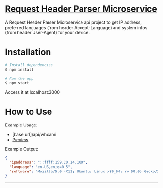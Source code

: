 # [Request Header Parser Microservice](https://www.freecodecamp.org/learn/apis-and-microservices/apis-and-microservices-projects/request-header-parser-microservice)
A Request Header Parser Microservice api project to get IP address, preferred languages (from header Accept-Language) and system infos (from header User-Agent) for your device.

# Installation

```bash
# Install dependencies
$ npm install

# Run the app
$ npm start
```
Access it at localhost:3000


# How to Use

Example Usage:
- [base url]/api/whoami
- [Preview](https://request-header-parser-microservice.freecodecamp.rocks/)

Example Output:
```json
{
  "ipaddress": "::ffff:159.20.14.100",
  "language": "en-US,en;q=0.5",
  "software": "Mozilla/5.0 (X11; Ubuntu; Linux x86_64; rv:50.0) Gecko/20100101 Firefox/50.0"
}
```

---
